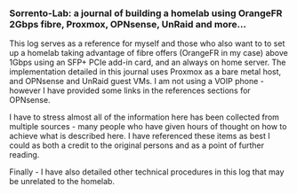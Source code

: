 ### Sorrento-Lab: a journal of building a homelab using OrangeFR 2Gbps fibre, Proxmox, OPNsense, UnRaid and more...

This log serves as a reference for myself and those who also want to to set up a homelab taking advantage of fibre offers (OrangeFR in my case) above 1Gbps using an SFP+ PCIe add-in card, and an always on home server. The implementation detailed in this journal uses Proxmox as a bare metal host, and OPNsense and UnRaid guest VMs. I am not using a VOIP phone - however I have provided some links in the references sections for OPNsense.

I have to stress almost all of the information here has been collected from multiple sources - many people who have given hours of thought on how to achieve what is described here. I have referenced these items as best I could as both a credit to the original persons and as a point of further reading.

Finally - I have also detailed other technical procedures in this log that may be unrelated to the homelab.
